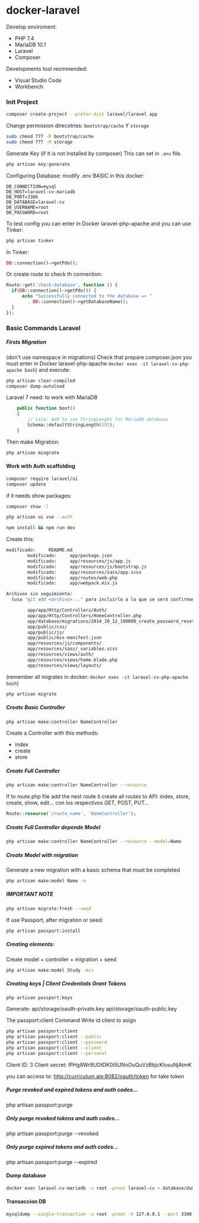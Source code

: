 # docker-laravel

Develop enviroment:
- PHP 7.4
- MariaDB 10.1
- Laravel
- Composer

Developments tool reommended:
- Visual Studio Code
- Workbench

### Init Project

```bash
composer create-project --prefer-dist laravel/laravel app
```

Change permission direcotries: `bootstrap/cache` Y `storage`

```bash
sudo chmod 777 -R bootstrap/cache
sudo chmod 777 -R storage
```

Generate Key (if it is not installed by composer)
This can set in `.env` file.
```bash
php artisan key:generate
```

Configuring Database: modify .env
BASIC in this docker:

```script
DB_CONNECTION=mysql
DB_HOST=laravel-cv-mariadb
DB_PORT=3306
DB_DATABASE=laravel-cv
DB_USERNAME=root
DB_PASSWORD=root
```

To test config you can enter in Docker laravel-php-apache
and you can use Tinker:

```bash
php artisan tinker
```

In Tinker:

```php
DB::connection()->getPdo();
```

Or create route to check th connection:

```php
Route::get('check-database', function () {
  if(DB::connection()->getPdo()) {
      echo "Successfully connected to the database => "
        . DB::connection()->getDatabaseName();
  }
});
```

### Basic Commands Laravel

##### Firsts Migration
(don't use namespace in migrations)
Check that prepare composer.json
you must enter in Docker laravel-php-apache
`docker exec -it laravel-cv-php-apache bash`)
 and execute:

```bash
php artisan clear-compiled
composer dump-autoload
```

Laravel 7 need: to work with MariaDB
```php
    public function boot()
    {
        // Lale: Add to use StringLenght for MariaDB database
        Schema::defaultStringLength(191);
    }
```

Then make Migration:
```bash
php artisan miagrate
```

#### Work with Auth scaffolding

```bash
composer require laravel/ui
composer update
```


if it needs show packages:
```bash
composer show -l
```

```bash
php artisan ui vue --auth
```

```bash
npm install && npm run dev
```

Create this:

```bash
modificado:     README.md
        modificado:     app/package.json
        modificado:     app/resources/js/app.js
        modificado:     app/resources/js/bootstrap.js
        modificado:     app/resources/sass/app.scss
        modificado:     app/routes/web.php
        modificado:     app/webpack.mix.js

Archivos sin seguimiento:
  (usa "git add <archivo>..." para incluirlo a lo que se será confirmado)

        app/app/Http/Controllers/Auth/
        app/app/Http/Controllers/HomeController.php
        app/database/migrations/2014_10_12_100000_create_password_resets_table.php
        app/public/css/
        app/public/js/
        app/public/mix-manifest.json
        app/resources/js/components/
        app/resources/sass/_variables.scss
        app/resources/views/auth/
        app/resources/views/home.blade.php
        app/resources/views/layouts/
```

(remember all migrates in docker:
`docker exec -it laravel-cv-php-apache bash`)

```bash
php artisan migrate
```

##### Create Basic Controller

```bash
php artisan make:controller NameController
```

Create a Controller with this methods:
- index
- create
- store

##### Create Full Controller

```bash
php artisan make:controller NameController --resource
```


If to route.php file add the next route
it create all routes to API: index, store, create, show, edit...
con los respectivos GET, POST, PUT...

```php
Route::resource('/route_name', 'NameController');
```

##### Create Full Controller depende Model

```bash
php artisan make:controller NameController --resource --model=Name
```

##### Create Model with migration
Generate a new migration with a basic schema that must be completed

```bash
php artisan make:model Name -m
```

##### IMPORTANT NOTE

```bash
php artisan migrate:fresh --seed
```

If use Passport, after migration or seed:

```bash
php artisan passport:install
```

##### Creating elements:
Create model + controller + migration + seed
```bash
php artisan make:model Study -mcs
```

##### Creating keys | Client Credentials Grant Tokens
```baphp artisan passport:purgesh
php artisan passport:keys
```
Generate:
api/storage/oauth-private.key
api/storage/oauth-public.key

The passport:client Command
Write id client to asign

```bash
php artisan passport:client
php artisan passport:client --public
php artisan passport:client --password
php artisan passport:client --client
php artisan passport:client --personal
```

Client ID: 3
Client secret: lPHg8Wr9UDtDK0i5UNnOuQuVzBbjcKIosuNjAtmK

you can access to: http://curriculum.ale:8082/oauth/token for take token

##### Purge revoked and expired tokens and auth codes...
php artisan passport:purge

##### Only purge revoked tokens and auth codes...
php artisan passport:purge --revoked

##### Only purge expired tokens and auth codes...
php artisan passport:purge --expired

#### Dump database
```bash
docker exec laravel-cv-mariadb -u root -proot laravel-cv > database/dump/laravel-cv-$(date +'%m-%d-%Y').dump
```
#### Transaccion DB
```bash
mysqldump --single-transaction -u root -proot -h 127.0.0.1 --port 3308 laravel-cv | mysql -h eu-cdbr-west-03.cleardb.net -u b35e40b7f1574a -pcaa9c800 -D heroku_2c548dd4909db78
```

